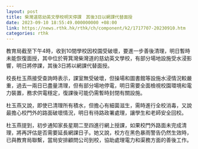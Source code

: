 ```yaml
---
layout: post
title: 柴灣道慈幼英文學校明天停課　其後3日以網課代替面授
date: 2023-09-10 18:55:49.000000000 +08:00
link: https://news.rthk.hk/rthk/ch/component/k2/1717707-20230910.htm
categories: rthk
---
```


教育局截至下午4時，收到10間學校因校園受破壞，要進一步善後清理，明日暫時未能恢復面授，其中位於筲箕灣柴灣道的慈幼英文學校，有部分場地設施受水浸影響，明日將停課，其後3日將以網課代替面授。

校長杜玉燕接受查詢時表示，課室無受破壞，但操場和圖書館等設施水浸情況較嚴重，過去一兩日已盡量清理，但有部分場地停電，明日需要全面檢視校園環境和電力裝置，務求供電穩定，復課後可能仍需暫時封閉有關設施。

杜玉燕又說，即使已清理所有積水，但擔心有細菌滋生，需時進行全校消毒，又說最擔心校門外的路面破壞情況，明日有待路政署處理，讓學生和老師安全回校。

杜玉燕提到，初步通知家長星期二至四進行網上授課，如果校門外路面未完成清理，將再評估是否需要延長網課日子。她又說，校方在黑色暴雨警告仍然生效時，已與教育局聯繫，當局安排顧問公司到校，協助處理電力和渠務方面的善後工作。

